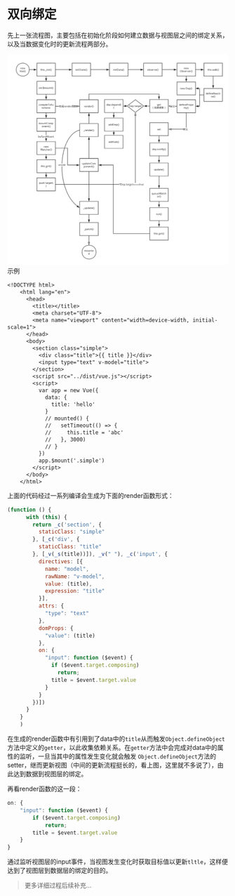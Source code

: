# 双向绑定

先上一张流程图，主要包括在初始化阶段如何建立数据与视图层之间的绑定关系，以及当数据变化时的更新流程两部分。

![vue执行流程及双向绑定](vue执行流程及双向绑定.png)
示例

    <!DOCTYPE html>
        <html lang="en">
          <head>
            <title></title>
            <meta charset="UTF-8">
            <meta name="viewport" content="width=device-width, initial-scale=1">
          </head>
          <body>
            <section class="simple">
              <div class="title">{{ title }}</div>
              <input type="text" v-model="title">
            </section>
            <script src="../dist/vue.js"></script>
            <script>
              var app = new Vue({
                data: {
                  title: 'hello'
                }
                // mounted() {
                //   setTimeout(() => {
                //     this.title = 'abc'
                //   }, 3000)
                // }
              })
              app.$mount('.simple')
            </script>
          </body>
        </html>


上面的代码经过一系列编译会生成为下面的render函数形式：


```js
(function () {
      with (this) {
        return _c('section', {
          staticClass: "simple"
        }, [_c('div', {
          staticClass: "title"
        }, [_v(_s(title))]), _v(" "), _c('input', {
          directives: [{
            name: "model",
            rawName: "v-model",
            value: (title),
            expression: "title"
          }],
          attrs: {
            "type": "text"
          },
          domProps: {
            "value": (title)
          },
          on: {
            "input": function ($event) {
              if ($event.target.composing)
                return;
              title = $event.target.value
            }
          }
        })])
      }
    }
    )
```
在生成的render函数中有引用到了data中的`title`从而触发`Object.defineObject`方法中定义的`getter`，以此收集依赖关系。在`getter`方法中会完成对data中的属性的监听，一旦当其中的属性发生变化就会触发
`Object.defineObject`方法的setter，继而更新视图（中间的更新流程挺长的，看上图，这里就不多说了），由此达到数据到视图层的绑定。

再看render函数的这一段：

```js
on: {
    "input": function ($event) {
        if ($event.target.composing)
            return;
        title = $event.target.value
    }
}
```
通过监听视图层的input事件，当视图发生变化时获取目标值以更新`tltle`，这样便达到了视图层到数据层的绑定的目的。
     

> 更多详细过程后续补充...
